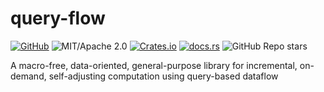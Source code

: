 # query-flow

[![GitHub](https://img.shields.io/badge/GitHub-ryo33/query--flow-222222)](https://github.com/ryo33/query-flow)
![MIT/Apache 2.0](https://img.shields.io/badge/license-MIT%2FApache--2.0-blue.svg)
[![Crates.io](https://img.shields.io/crates/v/query-flow)](https://crates.io/crates/query-flow)
[![docs.rs](https://img.shields.io/docsrs/query-flow)](https://docs.rs/query-flow)
![GitHub Repo stars](https://img.shields.io/github/stars/ryo33/query-flow?style=social)

A macro-free, data-oriented, general-purpose library for incremental, on-demand, self-adjusting computation using query-based dataflow
